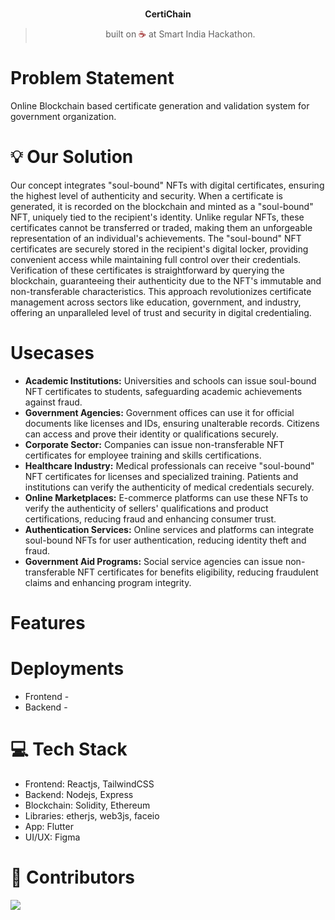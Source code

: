 
<br>
<p align="center">
<b>CertiChain
<br></b>
</p>
<blockquote align="center">built on <span style="color: #8b0000;">☕</span> at Smart India Hackathon.</blockquote>

# Problem Statement
Online Blockchain based certificate generation and validation system for government organization.


# 💡 **Our Solution**
Our concept integrates "soul-bound" NFTs with digital certificates, ensuring the highest level of authenticity and security. When a certificate is generated, it is recorded on the blockchain and minted as a "soul-bound" NFT, uniquely tied to the recipient's identity. Unlike regular NFTs, these certificates cannot be transferred or traded, making them an unforgeable representation of an individual's achievements.
The "soul-bound" NFT certificates are securely stored in the recipient's digital locker, providing convenient access while maintaining full control over their credentials. Verification of these certificates is straightforward by querying the blockchain, guaranteeing their authenticity due to the NFT's immutable and non-transferable characteristics. This approach revolutionizes certificate management across sectors like education, government, and industry, offering an unparalleled level of trust and security in digital credentialing.


# Usecases
- **Academic Institutions:** Universities and schools can issue soul-bound NFT certificates to students, safeguarding academic achievements against fraud.
- **Government Agencies:** Government offices can use it for official documents like licenses and IDs, ensuring unalterable records. Citizens can access and prove their identity or qualifications securely.
- **Corporate Sector:** Companies can issue non-transferable NFT certificates for employee training and skills certifications.
- **Healthcare Industry:** Medical professionals can receive "soul-bound" NFT certificates for licenses and specialized training. Patients and institutions can verify the authenticity of medical credentials securely.
- **Online Marketplaces:** E-commerce platforms can use these NFTs to verify the authenticity of sellers' qualifications and product certifications, reducing fraud and enhancing consumer trust.
- **Authentication Services:** Online services and platforms can integrate soul-bound NFTs for user authentication, reducing identity theft and fraud.
- **Government Aid Programs:** Social service agencies can issue non-transferable NFT certificates for benefits eligibility, reducing fraudulent claims and enhancing program integrity.

# Features


# Deployments
- Frontend - 
- Backend -


# 💻 Tech Stack

- Frontend: Reactjs, TailwindCSS
- Backend: Nodejs, Express
- Blockchain: Solidity, Ethereum
- Libraries: etherjs, web3js, faceio
- App: Flutter
- UI/UX: Figma


# 🤝 Contributors
<a href="https://github.com/mehuldadlani/CertiChain-SIH/contributors">
  <img src="https://contrib.rocks/image?repo=mehuldadlani/CertiChain-SIH" />
</a>

